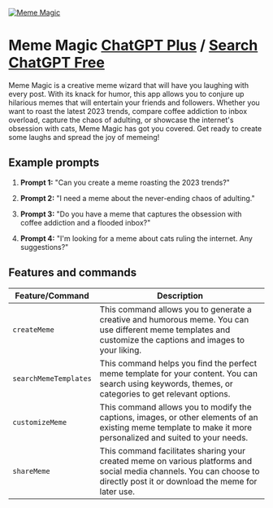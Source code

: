 
[![Meme Magic](https://files.oaiusercontent.com/file-Y7jq4VfQUd2U04QI2Zt8iS6g?se=2023-11-15T04%3A40%3A30Z&sp=r&sv=2021-08-06&sr=b&rscc=max-age%3D3599%2C%20immutable&rscd=attachment%3B%20filename%3Dmm.png&sig=%2BFufnkr5UoCfhR6CLfKxdrPKoZL3KrrtcuR%2B8fot%2BwA%3D)](https://chat.openai.com/g/g-SQTa6OMNN)

# Meme Magic [ChatGPT Plus](https://chat.openai.com/g/g-SQTa6OMNN) / [Search ChatGPT Free](https://gptcall.net/index.html#/?search=Meme%20Magic)

Meme Magic is a creative meme wizard that will have you laughing with every post. With its knack for humor, this app allows you to conjure up hilarious memes that will entertain your friends and followers. Whether you want to roast the latest 2023 trends, compare coffee addiction to inbox overload, capture the chaos of adulting, or showcase the internet's obsession with cats, Meme Magic has got you covered. Get ready to create some laughs and spread the joy of memeing!

## Example prompts

1. **Prompt 1:** "Can you create a meme roasting the 2023 trends?"

2. **Prompt 2:** "I need a meme about the never-ending chaos of adulting."

3. **Prompt 3:** "Do you have a meme that captures the obsession with coffee addiction and a flooded inbox?"

4. **Prompt 4:** "I'm looking for a meme about cats ruling the internet. Any suggestions?"


## Features and commands

| Feature/Command | Description |
| --- | --- |
| `createMeme` | This command allows you to generate a creative and humorous meme. You can use different meme templates and customize the captions and images to your liking. |
| `searchMemeTemplates` | This command helps you find the perfect meme template for your content. You can search using keywords, themes, or categories to get relevant options. |
| `customizeMeme` | This command allows you to modify the captions, images, or other elements of an existing meme template to make it more personalized and suited to your needs. |
| `shareMeme` | This command facilitates sharing your created meme on various platforms and social media channels. You can choose to directly post it or download the meme for later use. |


